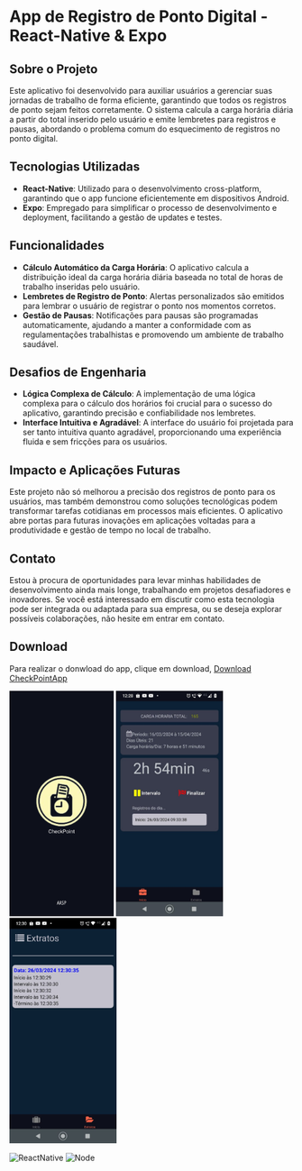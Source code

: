 # App de Registro de Ponto Digital - React-Native & Expo

## Sobre o Projeto

Este aplicativo foi desenvolvido para auxiliar usuários a gerenciar suas jornadas de trabalho de forma eficiente, garantindo que todos os registros de ponto sejam feitos corretamente. O sistema calcula a carga horária diária a partir do total inserido pelo usuário e emite lembretes para registros e pausas, abordando o problema comum do esquecimento de registros no ponto digital.

## Tecnologias Utilizadas

- **React-Native**: Utilizado para o desenvolvimento cross-platform, garantindo que o app funcione eficientemente em dispositivos Android.
- **Expo**: Empregado para simplificar o processo de desenvolvimento e deployment, facilitando a gestão de updates e testes.

## Funcionalidades

- **Cálculo Automático da Carga Horária**: O aplicativo calcula a distribuição ideal da carga horária diária baseada no total de horas de trabalho inseridas pelo usuário.
- **Lembretes de Registro de Ponto**: Alertas personalizados são emitidos para lembrar o usuário de registrar o ponto nos momentos corretos.
- **Gestão de Pausas**: Notificações para pausas são programadas automaticamente, ajudando a manter a conformidade com as regulamentações trabalhistas e promovendo um ambiente de trabalho saudável.

## Desafios de Engenharia

- **Lógica Complexa de Cálculo**: A implementação de uma lógica complexa para o cálculo dos horários foi crucial para o sucesso do aplicativo, garantindo precisão e confiabilidade nos lembretes.
- **Interface Intuitiva e Agradável**: A interface do usuário foi projetada para ser tanto intuitiva quanto agradável, proporcionando uma experiência fluida e sem fricções para os usuários.

## Impacto e Aplicações Futuras

Este projeto não só melhorou a precisão dos registros de ponto para os usuários, mas também demonstrou como soluções tecnológicas podem transformar tarefas cotidianas em processos mais eficientes. O aplicativo abre portas para futuras inovações em aplicações voltadas para a produtividade e gestão de tempo no local de trabalho.

## Contato

Estou à procura de oportunidades para levar minhas habilidades de desenvolvimento ainda mais longe, trabalhando em projetos desafiadores e inovadores. Se você está interessado em discutir como esta tecnologia pode ser integrada ou adaptada para sua empresa, ou se deseja explorar possíveis colaborações, não hesite em entrar em contato.

## Download

Para realizar o donwload do app,  clique em download, [Download CheckPointApp](https://drive.google.com/file/d/1LDcCMDtn-sumQDYqIaPVziyJuJEXwOOU/view?usp=drive_link) 


<img src="./assets/imagesGIthub/splash.png" alt="Logo do Projeto" style="max-width:200px;height:400px;"> <img src="./assets/imagesGIthub/image1.jpeg" alt="Logo do Projeto" style="max-width:200px;height:400px;"> <img src="./assets/imagesGIthub/image2.jpeg" alt="Logo do Projeto" style="max-width:200px;height:400px;">


![ReactNative](https://img.shields.io/badge/React_Native-20232A?style=for-the-badge&logo=react&logoColor=61DAFB)
![Node](https://img.shields.io/badge/Node.js-43853D?style=for-the-badge&logo=node.js&logoColor=white)






